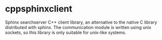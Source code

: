 cppsphinxclient
===============

Sphinx searchserver C++ client library, an alternative to the native C library distributed with sphinx. The communication module is written using unix sockets, so this library is only suitable for unix-like systems.
